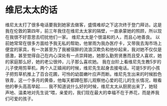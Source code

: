 # 维尼太太的话
维尼太太打了很多电话要我到她家去做客，盛情难却之下这次终于登门拜访。这是我在伦敦的第四年，前三年我住在维尼太太家的隔壁，一直承蒙她的照顾，所以现在我很不好意思去叨扰他们一家。 
维尼太太是个很温和的人，而且心地善良。 
以前她常常在很多方面给予我无私的帮助，他冒雨为我办医疗卡，又带我去淘市场上便宜的家具，有一次甚至为了我被宿醉的流浪汉欺负和他吵起来，我对她不仅仅是感激，甚至觉得自己在内心深处有一点崇拜她，她那么勤劳贤惠而且受人喜欢，她的家庭那么好，她的老公很帅，儿子那么喜欢她。 
我在台阶上看维尼先生教5岁的儿子使用剪草机，两个人正嬉闹的时候，维尼先生起身去接电话。可是5岁的小孩子把剪草机推上了百合花圃，可怜的幼苗嫩叶应声而断。维尼先生出来的时候脸色铁青，这一个多月的黄昏，他每天都蹲在那儿观察他心爱的花儿的生长情况，眼看他的拳头高高举起…… 
我不知道说什么好的时候，维尼太太从厨房出来了，她轻声地、温柔地对先生说“喂，亲爱的，我们现在最大的幸福不在于养花，而是养我们可爱的孩子。
  